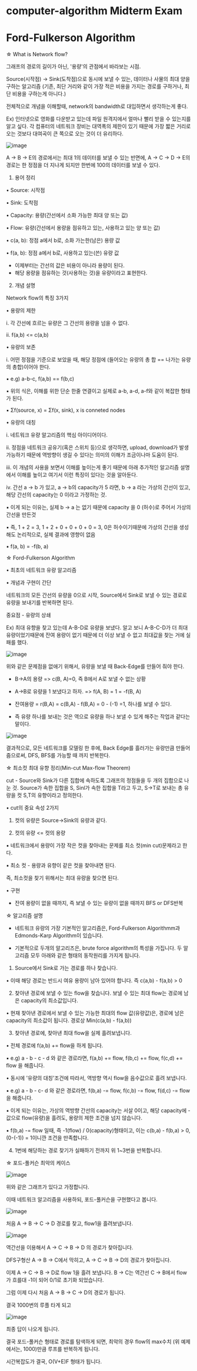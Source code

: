 # computer-algorithm Midterm Exam

# Ford-Fulkerson Algorithm

☆ What is Network flow?

그래프의 경로의 길이가 아닌, '용량'의 관점에서 바라보는 시점.

Source(시작점) -> Sink(도착점)으로 동시에 보낼 수 있는, 데이터나 사물의 최대 양을 구하는 알고리즘 (기존, 최단 거리와 같이 가장 적은 비용을 가지는 경로를 구하거나, 최단 비용을 구하는게 아니다.)

전체적으로 개념을 이해할때, network의 bandwidth로 대입하면서 생각하는게 좋다.

Ex) 인터넷으로 영화를 다운받고 있는데 파일 원격지에서 얼마나 빨리 받을 수 있는지를 알고 싶다. 각 컴퓨터의 네트워크 장비는 대역폭의 제한이 있기 때문에 가장 짧은 거리로 오는 것보다 대여곡이 큰 쪽으로 오는 것이 더 유리하다.

![image](https://user-images.githubusercontent.com/101514626/164952137-11f6c599-68b1-4b4c-a375-c55a87635368.png)

A -> B -> E의 경로에서는 최대 1의 데이터를 보낼 수 있는 반면에, A -> C -> D -> E의 경로는 한 정점을 더 지나게 되지만 한번에 100의 데이터를 보낼 수 있다.


1. 용어 정리

• Source: 시작점

• Sink: 도착점

• Capacity: 용량(간선에서 소화 가능한 최대 양 또는 값)

• Flow: 유량(간선에서 용량을 점유하고 있는, 사용하고 있는 양 또는 값)

• c(a, b): 정점 a에서 b로, 소화 가는한(남은) 용량 값

• f(a, b): 정점 a에서 b로, 사용하고 있는(쓴) 유량 값
- 이제부터는 간선의 값은 비용이 아니라 용량이 된다.
- 해당 용량을 점유하는 것(사용하는 것)을 유량이라고 표현한다.


2. 개념 설명

Network flow의 특징 3가지

• 용량의 제한

i. 각 간선에 흐르는 유량은 그 간선의 용량을 넘을 수 없다.

ii. f(a,b) <= c(a,b)

• 유량의 보존

i. 어떤 정점을 기준으로 보았을 때, 해당 정점에 (들어오는 유량의 총 합 == 나가는 유량의 총합)이어야 한다.

▪ e.g) a-b-c, f(a,b) == f(b,c)

▪ 위의 식은, 이해를 위한 단순 한줄 연결이고 실제로 a-b, a-d, a-f와 같이 복잡한 형태가 된다.

▪ Σf(source, x) = Σf(x, sink), x is conneted nodes
  

• 유량의 대칭

i. 네트워크 유량 알고리즘의 핵심 아이디어이다.

ii. 정점을 네트워크 공유기(혹은 스위치 등)으로 생각하면, upload, download가 발생 가능하기 때문에 역방향이 생길 수 있다는 의미의 이해가 조금이나마 도움이 된다.

iii. 이 개념의 사용을 보면서 이해를 높이는게 좋기 때문에 아래 추가적인 알고리즘 설명에서 이해를 높이고 여기서 이런 특징이 있다는 것을 알아둔다.

iv. 간선 a → b 가 있고, a → b의 capacity가 5 라면, b → a 라는 가상의 간선이 있고, 해당 간선의 capacity는 0 이라고 가정하는 것.

  ▪ 이게 되는 이유는, 실제 b → a 는 없기 때문에 capacity 을 0 (허수)로 주어서 가상의 간선을 만든것

  ▪ 즉, 1 + 2 = 3, 1 + 2 + 0 + 0 + 0 + 0 = 3, 0은 허수이기때문에 가상의 간선을 생성해도 논리적으로, 실제 결과에 영향이 없음
  
  ▪ f(a, b) = -f(b, a)


☆ Ford-Fulkerson Algorithm

• 최초의 네트워크 유량 알고리즘

• 개념과 구현이 간단

네트워크의 모든 간선의 유량을 0으로 시작, Source에서 Sink로 보낼 수 있는 경로로 유량을 보내기를 반복하면 된다.

중요점 - 유량의 상쇄

Ex) 최대 유향을 찾고 있는데 A-B-D로 유량을 보냈다. 알고 보니 A-B-C-D가 더 최대 유량이었기때문에 잔여 용량이 없기 때문에 더 이상 보낼 수 없고 최대값을 찾는 거에 실패를 했다.

![image](https://user-images.githubusercontent.com/101514626/164952388-3f70da9b-bd9e-4a19-beb6-7d56c276ebee.png)

위와 같은 문제점을 없애기 위해서, 유량을 보낼 때 Back-Edge를 만들어 줘야 한다.

- B->A의 용량 => c(B, A)=0, 즉 B에서 A로 보낼 수 없는 상황

- A->B로 유량을 1 보냈다고 하자. => f(A, B) = 1 = -f(B, A)

- 잔여용량 = r(B,A) = c(B,A) - f(B,A) = 0 - (-1) =1, 하나를 보낼 수 있다.

- 즉 유량 하나를 보내는 것은 역으로 유량을 하나 보낼 수 있게 해주는 작업과 같다는 말이다.

![image](https://user-images.githubusercontent.com/101514626/164952496-45549f38-6176-43c4-bf75-fc1eff96dbd2.png)

결과적으로, 모든 네트워크를 모델링 한 후에, Back Edge를 흘러가는 유량만큼 만들어 줌으로써, DFS, BFS를 가능할 때 까지 반복한다.


☆ 최소컷 최대 유향 정리(Min-cut Max-flow Theorem)

cut - Source와 Sink가 다른 집합에 속하도록 그래프의 정점들을 두 개의 집합으로 나눈 것. Source가 속한 집합을 S, Sinl가 속한 집합을 T라고 두고, S->T로 보내는 총 유량을 컷 S,T의 유향이라고 정의한다.
 
 • cut의 중요 속성 2가지
 
  1. 컷의 유량은 Source->Sink의 유량과 같다.
  
  2. 컷의 유량 <= 컷의 용량
  
  ▪ 네트워크에서 용량이 가장 작은 컷을 찾아내는 문제를 최소 컷(min cut)문제라고 한다.
  
  ▪ 최소 컷 - 용량과 유향이 같은 컷을 찾아내면 된다.
 
 즉, 최소컷을 찾기 위해서는 최대 유량을 찾으면 된다.

• 구현

- 잔여 용량이 없을 때까지, 즉 보낼 수 있는 유량이 없을 때까지 BFS or DFS반복
 

☆ 알고리즘 설명

- 네트워크 유량의 가장 기본적인 알고리즘은, Ford-Fulkerson Algorithmm과 Edmonds-Karp Algorithm이 있습니다.

- 기본적으로 두개의 알고리즈은, brute force algorithm의 특성을 가집니다. 두 알고리즘 모두 아래와 같은 형태의 동작원리를 가지게 됩니다.

1. Source에서 Sink로 가는 경로를 하나 찾습니다.

• 이때 해당 경로는 반드시 여유 용량이 남아 있어야 합니다. 즉 c(a,b) - f(a,b) > 0

2. 찾아낸 경로에 보낼 수 있는 flow을 찾습니다. 보낼 수 있는 최대 flow는 경로에 남은 capacity의 최소값입니다.

• 현재 찾아낸 경로에서 보낼 수 있는 가능한 최대의 flow 값(유량값)은, 경로에 남은 capacity의 최소값이 됩니다. 경로상 Min(c(a,b) - f(a,b))

3. 찾아낸 경로에, 찾아낸 최대 flow을 실제 흘려보냅니다.

• 전체 경로에 f(a,b) += flow을 하게 됩니다.

  ▪ e.g) a - b - c - d 와 같은 경로라면, f(a,b) += flow, f(b,c) += flow, f(c,d) += flow 을 해줍니다.
  
• 동시에 '유량의 대칭'조건에 따라서, 역방향 역시 flow을 음수값으로 흘려 보냅니다.

  ▪ e.g) a - b - c- d 와 같은 경로라면, f(b,a) -= flow, f(c,b) -= flow, f(d,c) -= flow을 해줍니다.
  
  ▪ 이게 되는 이유는, 가상의 역방향 간선의 capacity는 서살 0이고, 해당 capacity에 -값으로 flow(유량)을 흘려도, 용량의 제한 조건을 넘지 않습니다.
  
  ▪ f(b,a) -= flow 일때, 즉 -1(flow) / 0(capacity)형태이고, 이는 c(b,a) - f(b,a) > 0, (0-(-1)) = 1이니깐 조건을 만족합니다.
  
 4. 1번에 해당하는 경로 찾기가 실패하기 전까지 위 1~3번을 반복합니다.


☆ 포드-풀커슨 최악의 케이스

![image](https://user-images.githubusercontent.com/101514626/164955344-53d4e602-4a97-4b7b-8472-8da0a1934a8a.png)

위와 같은 그래프가 있다고 가정합니다.

이때 네트워크 알고리즘을 사용하되, 포드-풀커슨을 구현했다고 봅니다.

![image](https://user-images.githubusercontent.com/101514626/164955370-48c32743-380e-4cfe-be66-00ae53b765a5.png)

처음 A -> B -> C -> D 경로를 찾고, flow1을 흘려보냅니다.

![image](https://user-images.githubusercontent.com/101514626/164955386-a34f5f4a-45e6-4130-a015-07840df20212.png)

역간선을 이용해서 A -> C -> B -> D 의 경로가 찾아집니다.

DFS구형산 A -> B -> C에서 막히고, A -> C -> B -> D의 경로가 찾아집니다.

이제 A -> C -> B -> D로 flow 1을 흘려 보냅니다. B -> C는 역간선 C -> B에서 flow가 흐를대 -1이 되어 0/1로 초기화 되었습니다.

그럼 이제 다시 처음 A -> B -> C -> D의 경로가 됩니다.

결국 1000번의 루플 타게 되고 

![image](https://user-images.githubusercontent.com/101514626/164955501-41634225-c607-4e87-a264-2165e433777e.png)

최종 답이 나오게 됩니다.

결국 포드-풀커슨 형태로 경로를 탐색하게 되면, 최악의 경우 flow의 max수치 (위 예제에서는, 1000)만큼 루프를 반복하게 됩니다.

시간복잡도가 결국, O(V+E)F 형태가 됩니다.
